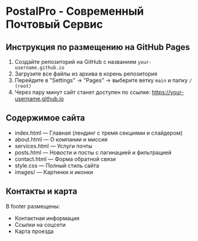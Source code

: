 
# PostalPro - Современный Почтовый Сервис

## Инструкция по размещению на GitHub Pages

1. Создайте репозиторий на GitHub с названием `your-username.github.io`
2. Загрузите все файлы из архива в корень репозитория
3. Перейдите в "Settings" -> "Pages" -> выберите ветку `main` и папку `/ (root)`
4. Через пару минут сайт станет доступен по ссылке: https://your-username.github.io

## Содержимое сайта
- index.html — Главная (лендинг с тремя секциями и слайдером)
- about.html — О компании и миссия
- services.html — Услуги почты
- posts.html — Новости и посты с пагинацией и фильтрацией
- contact.html — Форма обратной связи
- style.css — Полный стиль сайта
- images/ — Картинки и иконки

## Контакты и карта
В footer размещены:
- Контактная информация
- Ссылки на соцсети
- Карта проезда
